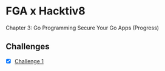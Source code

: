 # FGA x Hacktiv8
Chapter 3: Go Programming Secure Your Go Apps (Progress)

## Challenges

- [x] [Challenge 1](environment-service)
